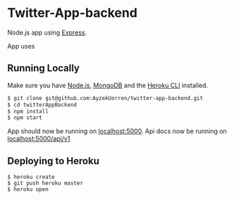 # Twitter-App-backend

Node.js app using [Express](http://expressjs.com/).

App uses

## Running Locally

Make sure you have [Node.js](http://nodejs.org/), [MongoDB](https://www.mongodb.com/download-center/community) and the [Heroku CLI](https://cli.heroku.com/) installed.

```sh
$ git clone git@github.com:AyzekUorren/twitter-app-backend.git
$ cd twitterAppBackend
$ npm install
$ npm start
```

App should now be running on [localhost:5000](http://localhost:5000/).
Api docs now be running on [localhost:5000/api/v1](http://localhost:5000/api/v1)

## Deploying to Heroku

```
$ heroku create
$ git push heroku master
$ heroku open
```

